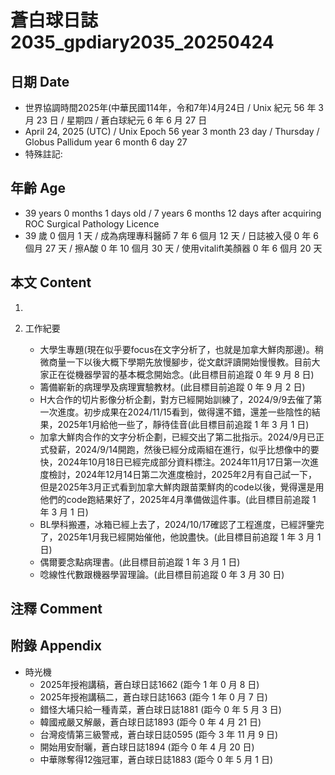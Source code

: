 [_metadata_:encoding]: - "utf-8"
[_metadata_:language]: - "zh-Hant-TW"
[_metadata_:fileformat]: - "markdown"
[_metadata_:MIME_type]: - "text/plain"
[_metadata_:markdown_version]: - "commonmark version 0.30"
[_metadata_:markdown_spec]: - "https://spec.commonmark.org/0.30/"

# 蒼白球日誌2035_gpdiary2035_20250424 #

## 日期 Date ##

* 世界協調時間2025年(中華民國114年，令和7年)4月24日 / Unix 紀元 56 年 3 月 23 日 / 星期四 / 蒼白球紀元 6 年 6 月 27 日
* April 24, 2025 (UTC) / Unix Epoch 56 year 3 month 23 day / Thursday / Globus Pallidum year 6 month 6 day 27
* 特殊註記:

## 年齡 Age ##

* 39 years 0 months 1 days old / 7 years 6 months 12 days after acquiring ROC Surgical Pathology Licence
* 39 歲 0 個月 1 天 / 成為病理專科醫師 7 年 6 個月 12 天 / 日誌被入侵 0 年 6 個月 27 天 / 擦A酸 0 年 10 個月 30 天 / 使用vitalift美顏器 0 年 6 個月 20 天

## 本文 Content ##

1. 

2. 工作紀要

    - 大學生專題(現在似乎要focus在文字分析了，也就是加拿大鮮肉那邊)。稍微商量一下以後大概下學期先放慢腳步，從文獻評讀開始慢慢教。目前大家正在從機器學習的基本概念開始念。(此目標目前追蹤 0 年 9 月 8 日)
    - 籌備嶄新的病理學及病理實驗教材。(此目標目前追蹤 0 年 9 月 2 日)
    - H大合作的切片影像分析企劃，對方已經開始訓練了，2024/9/9去催了第一次進度。初步成果在2024/11/15看到，做得還不錯，還差一些陰性的結果，2025年1月給他一些了，靜待佳音(此目標目前追蹤 1 年 3 月 1 日)
    - 加拿大鮮肉合作的文字分析企劃，已經交出了第二批指示。2024/9月已正式發薪，2024/9/14開跑，然後已經分成兩組在進行，似乎比想像中的要快，2024年10月18日已經完成部分資料標注。2024年11月17日第一次進度檢討，2024年12月14日第二次進度檢討，2025年2月有自己試一下，但是2025年3月正式看到加拿大鮮肉跟苗栗鮮肉的code以後，覺得還是用他們的code跑結果好了，2025年4月準備做這件事。(此目標目前追蹤 1 年 3 月 1 日)
    - BL學科搬遷，冰箱已經上去了，2024/10/17確認了工程進度，已經評鑒完了，2025年1月我已經開始催他，他說盡快。(此目標目前追蹤 1 年 3 月 1 日)
    - 偶爾要念點病理書。(此目標目前追蹤 1 年 3 月 1 日)
    - 唸線性代數跟機器學習理論。(此目標目前追蹤 0 年 3 月 30 日)

## 注釋 Comment ##


## 附錄 Appendix ##

* 時光機
    - 2025年授袍講稿，蒼白球日誌1662 (距今 1 年 0 月 8 日)
    - 2025年授袍講稿二，蒼白球日誌1663 (距今 1 年 0 月 7 日)
    - 錯怪大埔只給一種青菜，蒼白球日誌1881 (距今 0 年 5 月 3 日)
    - 韓國戒嚴又解嚴，蒼白球日誌1893 (距今 0 年 4 月 21 日)
    - 台灣疫情第三級警戒，蒼白球日誌0595 (距今 3 年 11 月 9 日)
    - 開始用安耐曬，蒼白球日誌1894 (距今 0 年 4 月 20 日)
    - 中華隊奪得12強冠軍，蒼白球日誌1883 (距今 0 年 5 月 1 日)
